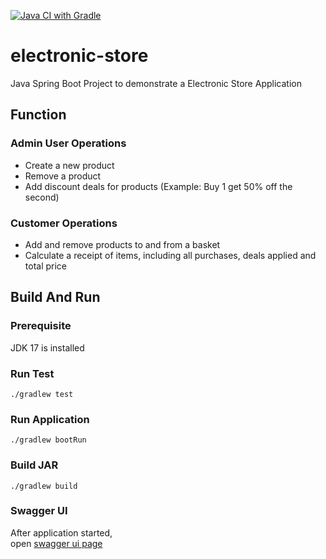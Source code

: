 [![Java CI with Gradle](https://github.com/samabcde/electronic-store/actions/workflows/gradle.yml/badge.svg)](https://github.com/samabcde/electronic-store/actions/workflows/gradle.yml)

# electronic-store

Java Spring Boot Project to demonstrate a Electronic Store Application

## Function

### Admin User Operations

- Create a new product
- Remove a product
- Add discount deals for products (Example: Buy 1 get 50% off the second)

### Customer Operations

- Add and remove products to and from a basket
- Calculate a receipt of items, including all purchases, deals applied and total price

## Build And Run

### Prerequisite

JDK 17 is installed

### Run Test

`./gradlew test`

### Run Application

`./gradlew bootRun`

### Build JAR

`./gradlew build`

### Swagger UI

After application started,  
open [swagger ui page](http://localhost:8080/swagger-ui.html)
